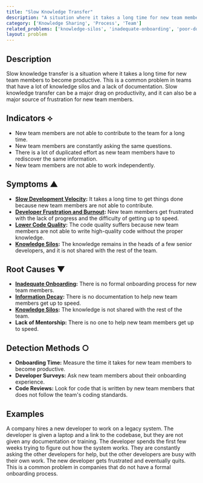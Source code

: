 ```yaml
---
title: "Slow Knowledge Transfer"
description: "A situation where it takes a long time for new team members to become productive."
category: ['Knowledge Sharing', 'Process', 'Team']
related_problems: ['knowledge-silos', 'inadequate-onboarding', 'poor-documentation']
layout: problem
---
```


## Description
Slow knowledge transfer is a situation where it takes a long time for new team members to become productive. This is a common problem in teams that have a lot of knowledge silos and a lack of documentation. Slow knowledge transfer can be a major drag on productivity, and it can also be a major source of frustration for new team members.

## Indicators ⟡
- New team members are not able to contribute to the team for a long time.
- New team members are constantly asking the same questions.
- There is a lot of duplicated effort as new team members have to rediscover the same information.
- New team members are not able to work independently.

## Symptoms ▲
- **[Slow Development Velocity](slow-development-velocity.md):** It takes a long time to get things done because new team members are not able to contribute.
- **[Developer Frustration and Burnout](developer-frustration-and-burnout.md):** New team members get frustrated with the lack of progress and the difficulty of getting up to speed.
- **[Lower Code Quality](lower-code-quality.md):** The code quality suffers because new team members are not able to write high-quality code without the proper knowledge.
- **[Knowledge Silos](knowledge-silos.md):** The knowledge remains in the heads of a few senior developers, and it is not shared with the rest of the team.

## Root Causes ▼
- **[Inadequate Onboarding](inadequate-onboarding.md):** There is no formal onboarding process for new team members.
- **[Information Decay](information-decay.md):** There is no documentation to help new team members get up to speed.
- **[Knowledge Silos](knowledge-silos.md):** The knowledge is not shared with the rest of the team.
- **Lack of Mentorship:** There is no one to help new team members get up to speed.

## Detection Methods ○
- **Onboarding Time:** Measure the time it takes for new team members to become productive.
- **Developer Surveys:** Ask new team members about their onboarding experience.
- **Code Reviews:** Look for code that is written by new team members that does not follow the team's coding standards.

## Examples
A company hires a new developer to work on a legacy system. The developer is given a laptop and a link to the codebase, but they are not given any documentation or training. The developer spends the first few weeks trying to figure out how the system works. They are constantly asking the other developers for help, but the other developers are busy with their own work. The new developer gets frustrated and eventually quits. This is a common problem in companies that do not have a formal onboarding process.
